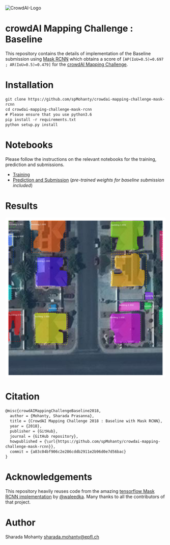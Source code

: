 ![CrowdAI-Logo](https://github.com/crowdAI/crowdai/raw/master/app/assets/images/misc/crowdai-logo-smile.svg?sanitize=true)

# crowdAI Mapping Challenge : Baseline

This repository contains the details of implementation of the Baseline submission using [Mask RCNN](https://arxiv.org/abs/1703.06870) which obtains a score of `[AP(IoU=0.5)=0.697 ; AR(IoU=0.5)=0.479]` for the [crowdAI Mapping Challenge](https://www.crowdai.org/challenges/mapping-challenge).

# Installation
```
git clone https://github.com/spMohanty/crowdai-mapping-challenge-mask-rcnn
cd crowdai-mapping-challenge-mask-rcnn
# Please ensure that you use python3.6
pip install -r requirements.txt
python setup.py install
```

# Notebooks
Please follow the instructions on the relevant notebooks for the training, prediction and submissions.

* [Training](Training.ipynb)
* [Prediction and Submission](Prediction-and-Submission.ipynb)
  (_pre-trained weights for baseline submission included_)

# Results
![sample_predictions](images/predictions.png)

# Citation
```
@misc{crowdAIMappingChallengeBaseline2018,
  author = {Mohanty, Sharada Prasanna},
  title = {CrowdAI Mapping Challenge 2018 : Baseline with Mask RCNN},
  year = {2018},
  publisher = {GitHub},
  journal = {GitHub repository},
  howpublished = {\url{https://github.com/spMohanty/crowdai-mapping-challenge-mask-rcnn}},
  commit = {a83c04bf906c2e286cddb2911e2b96d0e7d56bac}
}
```
# Acknowledgements
This repository heavily reuses code from the amazing [tensorflow Mask RCNN implementation](https://github.com/matterport/Mask_RCNN) by [@waleedka](https://github.com/waleedka/).
Many thanks to all the contributors of that project.

# Author
Sharada Mohanty [sharada.mohanty@epfl.ch](sharada.mohanty@epfl.ch)

